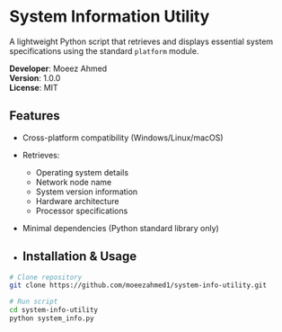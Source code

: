 # System Information Utility

A lightweight Python script that retrieves and displays essential system specifications using the standard `platform` module.

**Developer**: Moeez Ahmed  
**Version**: 1.0.0  
**License**: MIT  

## Features
- Cross-platform compatibility (Windows/Linux/macOS)
- Retrieves:
  - Operating system details
  - Network node name
  - System version information
  - Hardware architecture
  - Processor specifications
- Minimal dependencies (Python standard library only)

- ## Installation & Usage
```bash
# Clone repository
git clone https://github.com/moeezahmed1/system-info-utility.git

# Run script
cd system-info-utility
python system_info.py
